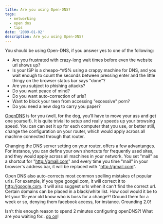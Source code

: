 ```yaml
---
title: Are you using Open-DNS?
tags:
  - networking
  - open dns
  - tips
date: '2009-01-02'
description: Are you using Open-DNS?
---
```


You should be using Open-DNS, if you answer yes to one of the following:

* Are you frustrated with crazy-long wait times before even the website url shows up?
* Is your ISP is a cheapo-\*\#$% using a crappy machine for DNS, and you wait enough to count the seconds between pressing enter and the little thingy on the browser status bar says "done"?
* Are you subject to phishing attacks?
* Do you want peace of mind?
* Do you want auto-correction of urls?
* Want to block your teen from accessing "excessive" porn?
* Do you need a new dog to carry you paper?

[OpenDNS][0] is for you (well, for the dog, you'll have to move your ass and get one yourself).  It is quite trivial to setup and really speeds up your browsing speed. You can can set it up for each computer that you use, or better still, change the configuration on your router, which would apply across all machine connected through that router.

Changing the DNS server setting on your router, offers a few advantanges. For instance, you can define your own shortcuts for frequently used sites, and they would apply across all machines in your network. You set "mail" as a shortcut for "http://gmail.com" and every time you time "mail" in your browser's address bar, it will be replaced with "http://gmail.com". 

Open DNS also auto-corrects most common spelling mistakes of popular urls. For example, if you type googel.com, it will correct it to http://google.com. It will also suggest urls when it can't find the correct url. Certain domains can be placed in a black/white list. How cool would it be to let your 15-year old know who is boss for a change?! Ground them for a week or so, denying them facebook access, for instance. Grounding 2.0!

Isn't this enough reason to spend 2 minutes configuring openDNS?! What are you waiting for.. [go on][0]!


[0]: http://www.opendns.com/